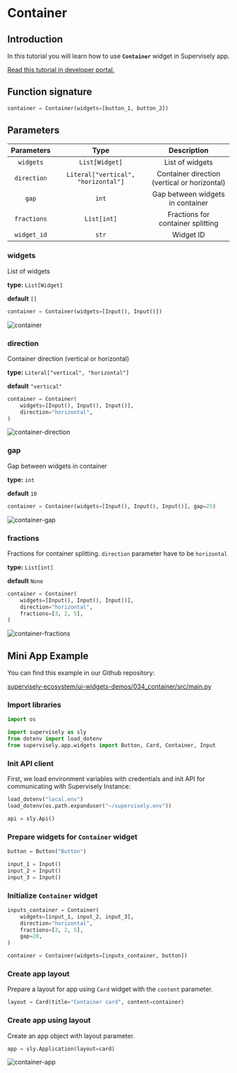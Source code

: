 # Container

## Introduction

In this tutorial you will learn how to use **`Container`** widget in Supervisely app.

[Read this tutorial in developer portal.](https://developer.supervise.ly/app-development/apps-with-gui/container)

## Function signature

```python
container = Container(widgets=[button_1, button_2])
```

## Parameters

| Parameters  |                Type                 |                 Description                  |
| :---------: | :---------------------------------: | :------------------------------------------: |
|  `widgets`  |           `List[Widget]`            |               List of widgets                |
| `direction` | `Literal["vertical", "horizontal"]` | Container direction (vertical or horizontal) |
|    `gap`    |                `int`                |       Gap between widgets in container       |
| `fractions` |             `List[int]`             |      Fractions for container splitting       |
| `widget_id` |                `str`                |                  Widget ID                   |

### widgets

List of widgets

**type:** `List[Widget]`

**default** `[]`

```python
container = Container(widgets=[Input(), Input()])
```

![container](https://user-images.githubusercontent.com/79905215/220125712-c4c98ba6-9cbb-4a6f-944b-335056d59536.png)

### direction

Container direction (vertical or horizontal)

**type:** `Literal["vertical", "horizontal"]`

**default** `"vertical"`

```python
container = Container(
    widgets=[Input(), Input(), Input()],
    direction="horizontal",
)
```

![container-direction](https://user-images.githubusercontent.com/79905215/220126696-8fe7d789-05e1-4dff-8f9d-274c872a0d3b.png)

### gap

Gap between widgets in container

**type:** `int`

**default** `10`

```python
container = Container(widgets=[Input(), Input(), Input()], gap=25)
```

![container-gap](https://user-images.githubusercontent.com/79905215/220127050-fa283570-2fce-4f92-9599-9c21e83fdcaf.png)

### fractions

Fractions for container splitting.
`direction` parameter have to be `horizontal`

**type:** `List[int]`

**default** `None`

```python
container = Container(
    widgets=[Input(), Input(), Input()],
    direction="horizontal",
    fractions=[3, 2, 5],
)
```

![container-fractions](https://user-images.githubusercontent.com/79905215/220127504-4f8ceee2-83f7-40b9-976e-f865d442da86.png)

## Mini App Example

You can find this example in our Github repository:

[supervisely-ecosystem/ui-widgets-demos/034_container/src/main.py](https://github.com/supervisely-ecosystem/ui-widgets-demos/blob/master/034_container/src/main.py)

### Import libraries

```python
import os

import supervisely as sly
from dotenv import load_dotenv
from supervisely.app.widgets import Button, Card, Container, Input
```

### Init API client

First, we load environment variables with credentials and init API for communicating with Supervisely Instance:

```python
load_dotenv("local.env")
load_dotenv(os.path.expanduser("~/supervisely.env"))

api = sly.Api()
```

### Prepare widgets for `Container` widget

```python
button = Button("Button")

input_1 = Input()
input_2 = Input()
input_3 = Input()
```

### Initialize `Container` widget

```python
inputs_container = Container(
    widgets=[input_1, input_2, input_3],
    direction="horizontal",
    fractions=[3, 2, 5],
    gap=20,
)
```

```python
container = Container(widgets=[inputs_container, button])
```

### Create app layout

Prepare a layout for app using `Card` widget with the `content` parameter.

```python
layout = Card(title="Container card", content=container)
```

### Create app using layout

Create an app object with layout parameter.

```python
app = sly.Application(layout=card)
```

![container-app](https://user-images.githubusercontent.com/79905215/220128472-5e9de449-a11a-468f-9580-14eb60390db7.png)
